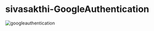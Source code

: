 # sivasakthi-GoogleAuthentication



![googleauthentication](https://user-images.githubusercontent.com/104203753/173017542-1fe59d3d-1baf-4315-b776-43ec8443eec8.png)
